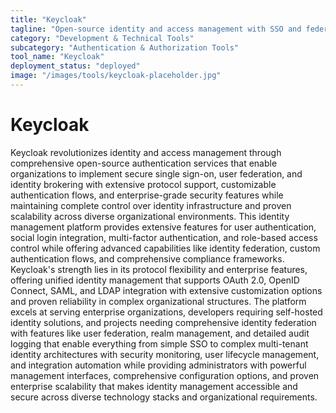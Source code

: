 ```yaml
---
title: "Keycloak"
tagline: "Open-source identity and access management with SSO and federation"
category: "Development & Technical Tools"
subcategory: "Authentication & Authorization Tools"
tool_name: "Keycloak"
deployment_status: "deployed"
image: "/images/tools/keycloak-placeholder.jpg"
---
```


# Keycloak

Keycloak revolutionizes identity and access management through comprehensive open-source authentication services that enable organizations to implement secure single sign-on, user federation, and identity brokering with extensive protocol support, customizable authentication flows, and enterprise-grade security features while maintaining complete control over identity infrastructure and proven scalability across diverse organizational environments. This identity management platform provides extensive features for user authentication, social login integration, multi-factor authentication, and role-based access control while offering advanced capabilities like identity federation, custom authentication flows, and comprehensive compliance frameworks. Keycloak's strength lies in its protocol flexibility and enterprise features, offering unified identity management that supports OAuth 2.0, OpenID Connect, SAML, and LDAP integration with extensive customization options and proven reliability in complex organizational structures. The platform excels at serving enterprise organizations, developers requiring self-hosted identity solutions, and projects needing comprehensive identity federation with features like user federation, realm management, and detailed audit logging that enable everything from simple SSO to complex multi-tenant identity architectures with security monitoring, user lifecycle management, and integration automation while providing administrators with powerful management interfaces, comprehensive configuration options, and proven enterprise scalability that makes identity management accessible and secure across diverse technology stacks and organizational requirements.